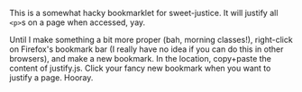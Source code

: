 This is a somewhat hacky bookmarklet for sweet-justice.  It will justify all `<p>`s on a page when accessed, yay.

Until I make something a bit more proper (bah, morning classes!), right-click on Firefox's bookmark bar (I really have no idea if you can do this in other browsers), and make a new bookmark.  In the location, copy+paste the content of justify.js.  Click your fancy new bookmark when you want to justify a page.  Hooray.

